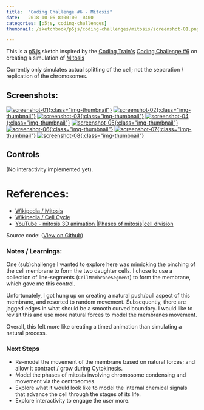 ```yaml
---
title:  "Coding Challenge #6 - Mitosis"
date:   2018-10-06 8:00:00 -0400
categories: [p5js, coding-challenges]
thumbnail: /sketchbook/p5js/coding-challenges/mitosis/screenshot-01.png

---
```


This is a [p5.js][p5js-home] sketch inspired by the [Coding Train's][coding-train] [Coding Challenge #6][ct-challenge-6] on creating a simulation of [Mitosis][wikipedia-mitosis]

Currently only simulates actual splitting of the cell; not the separation / replication of the chromosomes.


## Screenshots:

[![screenshot-01][screenshot-01]{:class="img-thumbnail"}][live-view]
[![screenshot-02][screenshot-02]{:class="img-thumbnail"}][live-view]
[![screenshot-03][screenshot-03]{:class="img-thumbnail"}][live-view]
[![screenshot-04][screenshot-04]{:class="img-thumbnail"}][live-view]
[![screenshot-05][screenshot-05]{:class="img-thumbnail"}][live-view]
[![screenshot-06][screenshot-06]{:class="img-thumbnail"}][live-view]
[![screenshot-07][screenshot-07]{:class="img-thumbnail"}][live-view]
[![screenshot-08][screenshot-08]{:class="img-thumbnail"}][live-view]

## Controls

(No interactivity implemented yet).

# References:
* [Wikipedia / Mitosis][wikipedia-mitosis]
* [Wikipedia / Cell Cycle][wikipedia-cell-cycle]
* [YouTube - mitosis 3D animation |Phases of mitosis|cell division
][youtube-mitosis]

Source code: ([View on Github][source-code])

### Notes / Learnings:

One (sub)challenge I wanted to explore here was mimicking the pinching of the cell membrane to form the two daughter cells. I chose to use a collection of line-segments (`CellMembraneSegment`) to form the membrane, which gave me this control.

Unfortunately, I got hung up on creating a natural push/pull aspect of this membrane, and resorted to random movement. Subsequently, there are jagged edges in what should be a smooth curved boundary. I would like to revisit this and use more natural forces to model the membranes movement.

Overall, this felt more like creating a timed animation than simulating a natural process.

### Next Steps

* Re-model the movement of the membrane based on natural forces; and allow it contract / grow during Cytokinesis.
* Model the phases of mitosis involving chromosome condensing and movement via the centrosomes.
* Explore what it would look like to model the internal chemical signals that advance the cell through the stages of its life.
* Explore interactivity to engage the user more.

[p5js-home]: http://p5js.org/
[coding-train]: https://thecodingtrain.com/
[ct-challenge-6]: https://www.youtube.com/watch?v=jxGS3fKPKJA&list=PLRqwX-V7Uu6ZiZxtDDRCi6uhfTH4FilpH&index=6
[source-code]: https://github.com/brianhonohan/sketchbook/tree/master/p5js/coding-challenges/mitosis/
[live-view]: /sketchbook/p5js/coding-challenges/mitosis/
[wikipedia-mitosis]: https://en.wikipedia.org/wiki/Mitosis
[wikipedia-cell-cycle]: https://en.wikipedia.org/wiki/Cell_cycle
[youtube-mitosis]: https://www.youtube.com/watch?v=DwAFZb8juMQ

[screenshot-01]: /sketchbook/p5js/coding-challenges/mitosis/screenshot-01.png 
[screenshot-02]: /sketchbook/p5js/coding-challenges/mitosis/screenshot-02.png
[screenshot-03]: /sketchbook/p5js/coding-challenges/mitosis/screenshot-03.png
[screenshot-04]: /sketchbook/p5js/coding-challenges/mitosis/screenshot-04.png
[screenshot-05]: /sketchbook/p5js/coding-challenges/mitosis/screenshot-05.png
[screenshot-06]: /sketchbook/p5js/coding-challenges/mitosis/screenshot-06.png
[screenshot-07]: /sketchbook/p5js/coding-challenges/mitosis/screenshot-07.png
[screenshot-08]: /sketchbook/p5js/coding-challenges/mitosis/screenshot-08.png